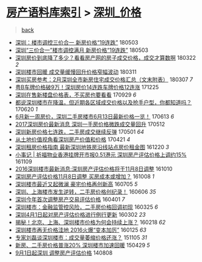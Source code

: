 [房产语料库索引](../../README.md)  > [深圳_价格](深圳_价格.md)
====
> [back](../README.md)

- [深圳：楼市调控三价合一 新房价格“19连跌”](http://jkwz.applinzi.com/ittc/7098894702386611210.html#%E6%B7%B1%E5%9C%B3%EF%BC%9A%E6%A5%BC%E5%B8%82%E8%B0%83%E6%8E%A7%E4%B8%89%E4%BB%B7%E5%90%88%E4%B8%80+%E6%96%B0%E6%88%BF%E4%BB%B7%E6%A0%BC%E2%80%9C19%E8%BF%9E%E8%B7%8C%E2%80%9D) 180503  
- [深圳“三价合一”楼市调控满月 新房价格“19连跌”](http://jkwz.applinzi.com/ittc/7098807265790526470.html#%E6%B7%B1%E5%9C%B3%E2%80%9C%E4%B8%89%E4%BB%B7%E5%90%88%E4%B8%80%E2%80%9D%E6%A5%BC%E5%B8%82%E8%B0%83%E6%8E%A7%E6%BB%A1%E6%9C%88+%E6%96%B0%E6%88%BF%E4%BB%B7%E6%A0%BC%E2%80%9C19%E8%BF%9E%E8%B7%8C%E2%80%9D) 180503  
- [深圳房价到底降了多少？看看房产网的房子成交价格，成交才算数啊](http://jkwz.applinzi.com/ittc/7082895479514072080.html#%E6%B7%B1%E5%9C%B3%E6%88%BF%E4%BB%B7%E5%88%B0%E5%BA%95%E9%99%8D%E4%BA%86%E5%A4%9A%E5%B0%91%EF%BC%9F%E7%9C%8B%E7%9C%8B%E6%88%BF%E4%BA%A7%E7%BD%91%E7%9A%84%E6%88%BF%E5%AD%90%E6%88%90%E4%BA%A4%E4%BB%B7%E6%A0%BC%EF%BC%8C%E6%88%90%E4%BA%A4%E6%89%8D%E7%AE%97%E6%95%B0%E5%95%8A) 180322 *2* 
- [深圳楼市回暖 成交量缓慢回升价格窄幅波动](http://jkwz.applinzi.com/ittc/7079151700906869776.html#%E6%B7%B1%E5%9C%B3%E6%A5%BC%E5%B8%82%E5%9B%9E%E6%9A%96+%E6%88%90%E4%BA%A4%E9%87%8F%E7%BC%93%E6%85%A2%E5%9B%9E%E5%8D%87%E4%BB%B7%E6%A0%BC%E7%AA%84%E5%B9%85%E6%B3%A2%E5%8A%A8) 180311  
- [深圳买房参考：2月深圳全市新房住宅成交价格汇总（文末附表）](http://jkwz.applinzi.com/ittc/7077761815503438855.html#%E6%B7%B1%E5%9C%B3%E4%B9%B0%E6%88%BF%E5%8F%82%E8%80%83%EF%BC%9A2%E6%9C%88%E6%B7%B1%E5%9C%B3%E5%85%A8%E5%B8%82%E6%96%B0%E6%88%BF%E4%BD%8F%E5%AE%85%E6%88%90%E4%BA%A4%E4%BB%B7%E6%A0%BC%E6%B1%87%E6%80%BB%EF%BC%88%E6%96%87%E6%9C%AB%E9%99%84%E8%A1%A8%EF%BC%89) 180307 *7* 
- [粤B车牌价格破9万！深圳房价14连跌车牌价格12连涨](http://jkwz.applinzi.com/ittc/7051061448078263312.html#%E7%B2%A4B%E8%BD%A6%E7%89%8C%E4%BB%B7%E6%A0%BC%E7%A0%B49%E4%B8%87%EF%BC%81%E6%B7%B1%E5%9C%B3%E6%88%BF%E4%BB%B714%E8%BF%9E%E8%B7%8C%E8%BD%A6%E7%89%8C%E4%BB%B7%E6%A0%BC12%E8%BF%9E%E6%B6%A8) 171225  
- [深圳在售新楼盘价格表，不买房也要看看](http://jkwz.applinzi.com/ittc/7018880322907931665.html#%E6%B7%B1%E5%9C%B3%E5%9C%A8%E5%94%AE%E6%96%B0%E6%A5%BC%E7%9B%98%E4%BB%B7%E6%A0%BC%E8%A1%A8%EF%BC%8C%E4%B8%8D%E4%B9%B0%E6%88%BF%E4%B9%9F%E8%A6%81%E7%9C%8B%E7%9C%8B) 170929 *6* 
- [都说深圳楼市在降温，但近期各区域成交价格以及抢手户型，你都知道吗？](http://jkwz.applinzi.com/ittc/6981192244206765060.html#%E9%83%BD%E8%AF%B4%E6%B7%B1%E5%9C%B3%E6%A5%BC%E5%B8%82%E5%9C%A8%E9%99%8D%E6%B8%A9%EF%BC%8C%E4%BD%86%E8%BF%91%E6%9C%9F%E5%90%84%E5%8C%BA%E5%9F%9F%E6%88%90%E4%BA%A4%E4%BB%B7%E6%A0%BC%E4%BB%A5%E5%8F%8A%E6%8A%A2%E6%89%8B%E6%88%B7%E5%9E%8B%EF%BC%8C%E4%BD%A0%E9%83%BD%E7%9F%A5%E9%81%93%E5%90%97%EF%BC%9F) 170620 *1* 
- [6月新一周房价，深圳二手房楼市6月13日最新价格一览！](http://jkwz.applinzi.com/ittc/6978518436257727492.html#6%E6%9C%88%E6%96%B0%E4%B8%80%E5%91%A8%E6%88%BF%E4%BB%B7%EF%BC%8C%E6%B7%B1%E5%9C%B3%E4%BA%8C%E6%89%8B%E6%88%BF%E6%A5%BC%E5%B8%826%E6%9C%8813%E6%97%A5%E6%9C%80%E6%96%B0%E4%BB%B7%E6%A0%BC%E4%B8%80%E8%A7%88%EF%BC%81) 170613 *6* 
- [2017深圳房价最新消息 深圳一手房价格微跌成交量回升](http://jkwz.applinzi.com/ittc/6966702796714804229.html#2017%E6%B7%B1%E5%9C%B3%E6%88%BF%E4%BB%B7%E6%9C%80%E6%96%B0%E6%B6%88%E6%81%AF+%E6%B7%B1%E5%9C%B3%E4%B8%80%E6%89%8B%E6%88%BF%E4%BB%B7%E6%A0%BC%E5%BE%AE%E8%B7%8C%E6%88%90%E4%BA%A4%E9%87%8F%E5%9B%9E%E5%8D%87) 170512  
- [深圳新房价格七连跌，二手房成交继续反弹](http://jkwz.applinzi.com/ittc/6962827302953026565.html#%E6%B7%B1%E5%9C%B3%E6%96%B0%E6%88%BF%E4%BB%B7%E6%A0%BC%E4%B8%83%E8%BF%9E%E8%B7%8C%EF%BC%8C%E4%BA%8C%E6%89%8B%E6%88%BF%E6%88%90%E4%BA%A4%E7%BB%A7%E7%BB%AD%E5%8F%8D%E5%BC%B9) 170501 *64* 
- [从土地价值视角看深圳房产价值和价格](http://jkwz.applinzi.com/ittc/6958995326470980613.html#%E4%BB%8E%E5%9C%9F%E5%9C%B0%E4%BB%B7%E5%80%BC%E8%A7%86%E8%A7%92%E7%9C%8B%E6%B7%B1%E5%9C%B3%E6%88%BF%E4%BA%A7%E4%BB%B7%E5%80%BC%E5%92%8C%E4%BB%B7%E6%A0%BC) 170421 *4* 
- [深圳租房价格指南 最新深圳地铁房沿线站点房价租金图](http://jkwz.applinzi.com/ittc/6913667575866459140.html#%E6%B7%B1%E5%9C%B3%E7%A7%9F%E6%88%BF%E4%BB%B7%E6%A0%BC%E6%8C%87%E5%8D%97+%E6%9C%80%E6%96%B0%E6%B7%B1%E5%9C%B3%E5%9C%B0%E9%93%81%E6%88%BF%E6%B2%BF%E7%BA%BF%E7%AB%99%E7%82%B9%E6%88%BF%E4%BB%B7%E7%A7%9F%E9%87%91%E5%9B%BE) 161220 *3* 
- [小事记 | 祈福物业香港挂牌开市报0.51港元 深圳房产评估价格上调约15%](http://jkwz.applinzi.com/ittc/6898285947526841349.html#%E5%B0%8F%E4%BA%8B%E8%AE%B0+%7C+%E7%A5%88%E7%A6%8F%E7%89%A9%E4%B8%9A%E9%A6%99%E6%B8%AF%E6%8C%82%E7%89%8C%E5%BC%80%E5%B8%82%E6%8A%A50.51%E6%B8%AF%E5%85%83+%E6%B7%B1%E5%9C%B3%E6%88%BF%E4%BA%A7%E8%AF%84%E4%BC%B0%E4%BB%B7%E6%A0%BC%E4%B8%8A%E8%B0%83%E7%BA%A615%25) 161109  
- [2016深圳楼市最新消息:深圳房产评估价格将于11月8日调整](http://jkwz.applinzi.com/ittc/6887296837853119492.html#2016%E6%B7%B1%E5%9C%B3%E6%A5%BC%E5%B8%82%E6%9C%80%E6%96%B0%E6%B6%88%E6%81%AF%3A%E6%B7%B1%E5%9C%B3%E6%88%BF%E4%BA%A7%E8%AF%84%E4%BC%B0%E4%BB%B7%E6%A0%BC%E5%B0%86%E4%BA%8E11%E6%9C%888%E6%97%A5%E8%B0%83%E6%95%B4) 161010  
- [深圳房产评估价格11月8日调整 买房成本或增加？](http://jkwz.applinzi.com/ittc/6886588484298490884.html#%E6%B7%B1%E5%9C%B3%E6%88%BF%E4%BA%A7%E8%AF%84%E4%BC%B0%E4%BB%B7%E6%A0%BC11%E6%9C%888%E6%97%A5%E8%B0%83%E6%95%B4+%E4%B9%B0%E6%88%BF%E6%88%90%E6%9C%AC%E6%88%96%E5%A2%9E%E5%8A%A0%EF%BC%9F) 161008 *1* 
- [深圳楼市最近又起微澜 豪宅价格再创新高](http://jkwz.applinzi.com/ittc/6851292986872431620.html#%E6%B7%B1%E5%9C%B3%E6%A5%BC%E5%B8%82%E6%9C%80%E8%BF%91%E5%8F%88%E8%B5%B7%E5%BE%AE%E6%BE%9C+%E8%B1%AA%E5%AE%85%E4%BB%B7%E6%A0%BC%E5%86%8D%E5%88%9B%E6%96%B0%E9%AB%98) 160705 *5* 
- [深圳、上海楼市发生逆转，二手房价格创纪录！](http://jkwz.applinzi.com/ittc/6840683632859284485.html#%E6%B7%B1%E5%9C%B3%E3%80%81%E4%B8%8A%E6%B5%B7%E6%A5%BC%E5%B8%82%E5%8F%91%E7%94%9F%E9%80%86%E8%BD%AC%EF%BC%8C%E4%BA%8C%E6%89%8B%E6%88%BF%E4%BB%B7%E6%A0%BC%E5%88%9B%E7%BA%AA%E5%BD%95%EF%BC%81) 160606 *35* 
- [深圳今年首次调整房产交易评估价格](http://jkwz.applinzi.com/ittc/6816084958737073156.html#%E6%B7%B1%E5%9C%B3%E4%BB%8A%E5%B9%B4%E9%A6%96%E6%AC%A1%E8%B0%83%E6%95%B4%E6%88%BF%E4%BA%A7%E4%BA%A4%E6%98%93%E8%AF%84%E4%BC%B0%E4%BB%B7%E6%A0%BC) 160401 *7* 
- [深圳楼市：金融监管控风险，二手房价格回调初现](http://jkwz.applinzi.com/ittc/6813542649453609988.html#%E6%B7%B1%E5%9C%B3%E6%A5%BC%E5%B8%82%EF%BC%9A%E9%87%91%E8%9E%8D%E7%9B%91%E7%AE%A1%E6%8E%A7%E9%A3%8E%E9%99%A9%EF%BC%8C%E4%BA%8C%E6%89%8B%E6%88%BF%E4%BB%B7%E6%A0%BC%E5%9B%9E%E8%B0%83%E5%88%9D%E7%8E%B0) 160325 *6* 
- [深圳4月1日起对房产评估价格进行例行更新](http://jkwz.applinzi.com/ittc/6805094942858806277.html#%E6%B7%B1%E5%9C%B34%E6%9C%881%E6%97%A5%E8%B5%B7%E5%AF%B9%E6%88%BF%E4%BA%A7%E8%AF%84%E4%BC%B0%E4%BB%B7%E6%A0%BC%E8%BF%9B%E8%A1%8C%E4%BE%8B%E8%A1%8C%E6%9B%B4%E6%96%B0) 160302 *23* 
- [揭秘！北京、上海、深圳楼市价格为何会持续上涨？](http://jkwz.applinzi.com/ittc/6800147071017419781.html#%E6%8F%AD%E7%A7%98%EF%BC%81%E5%8C%97%E4%BA%AC%E3%80%81%E4%B8%8A%E6%B5%B7%E3%80%81%E6%B7%B1%E5%9C%B3%E6%A5%BC%E5%B8%82%E4%BB%B7%E6%A0%BC%E4%B8%BA%E4%BD%95%E4%BC%9A%E6%8C%81%E7%BB%AD%E4%B8%8A%E6%B6%A8%EF%BC%9F) 160218 *62* 
- [深圳楼市再无价格洼地  2016火爆“变本加厉”](http://jkwz.applinzi.com/ittc/6791199683116532741.html#%E6%B7%B1%E5%9C%B3%E6%A5%BC%E5%B8%82%E5%86%8D%E6%97%A0%E4%BB%B7%E6%A0%BC%E6%B4%BC%E5%9C%B0++2016%E7%81%AB%E7%88%86%E2%80%9C%E5%8F%98%E6%9C%AC%E5%8A%A0%E5%8E%89%E2%80%9D) 160125 *63* 
- [专家刘磊谈深圳楼市：成交量萎缩价格还涨？](http://jkwz.applinzi.com/ittc/6761141789415441412.html#%E4%B8%93%E5%AE%B6%E5%88%98%E7%A3%8A%E8%B0%88%E6%B7%B1%E5%9C%B3%E6%A5%BC%E5%B8%82%EF%BC%9A%E6%88%90%E4%BA%A4%E9%87%8F%E8%90%8E%E7%BC%A9%E4%BB%B7%E6%A0%BC%E8%BF%98%E6%B6%A8%EF%BC%9F) 151105 *31* 
- [新房、二手房价格普涨20% 深圳楼市加速回暖](http://jkwz.applinzi.com/ittc/547650611403740297.html#%E6%96%B0%E6%88%BF%E3%80%81%E4%BA%8C%E6%89%8B%E6%88%BF%E4%BB%B7%E6%A0%BC%E6%99%AE%E6%B6%A820%25+%E6%B7%B1%E5%9C%B3%E6%A5%BC%E5%B8%82%E5%8A%A0%E9%80%9F%E5%9B%9E%E6%9A%96) 150429 *5* 
- [9月1日起深圳 调整房产评估价格](http://jkwz.applinzi.com/ittc/547650611371462511.html#9%E6%9C%881%E6%97%A5%E8%B5%B7%E6%B7%B1%E5%9C%B3+%E8%B0%83%E6%95%B4%E6%88%BF%E4%BA%A7%E8%AF%84%E4%BC%B0%E4%BB%B7%E6%A0%BC) 140808  

